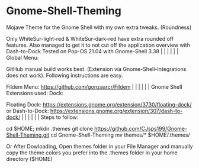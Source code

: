 # Gnome-Shell-Theming
Mojave Theme for the Gnome Shell with my own extra tweaks. (Roundness)

Only WhiteSur-light-red & WhiteSur-dark-red have extra rounded off features. 
Also managed to get it to not cut off the application overview with Dash-to-Dock
Tested on Pop-OS 21.04 with Gnome-Shell 3.38
|
|
|
|
|
|
Global Menu:

GitHub manual build works best. (Extension via Gnome-Shell-Integrations does not work).
Following instructions are easy.

Fildem Menu: https://github.com/gonzaarcr/Fildem
|
|
|
|
|
|
Gnome Shell Extensions used:
Dock:

Floating Dock: https://extensions.gnome.org/extension/3730/floating-dock/
or 
Dash-to-Dock: https://extensions.gnome.org/extension/307/dash-to-dock/
|
|
|
|
|
|
Steps to follow: 

cd $HOME; mkdir .themes
git clone https://github.com/CJsps199/Gnome-Shell-Theming.git
cd Gnome-Shell-Theming
mv themes/* $HOME/.themes/


Or After Dowloading, Open themes folder in your File Manager and manually copy the theme colors you prefer into the .themes folder in your home directory ($HOME)


